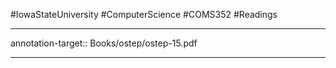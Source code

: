#IowaStateUniversity
#ComputerScience
#COMS352
#Readings



--- 

annotation-target:: Books/ostep/ostep-15.pdf

---


